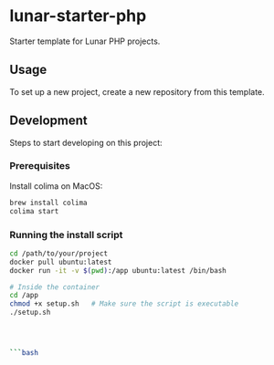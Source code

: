 # lunar-starter-php

Starter template for Lunar PHP projects.

## Usage

To set up a new project, create a new repository from this template.

## Development

Steps to start developing on this project:

### Prerequisites

Install colima on MacOS:

```bash
brew install colima
colima start
```

### Running the install script

```bash
cd /path/to/your/project
docker pull ubuntu:latest
docker run -it -v $(pwd):/app ubuntu:latest /bin/bash

# Inside the container
cd /app
chmod +x setup.sh   # Make sure the script is executable
./setup.sh




```bash


```

##

